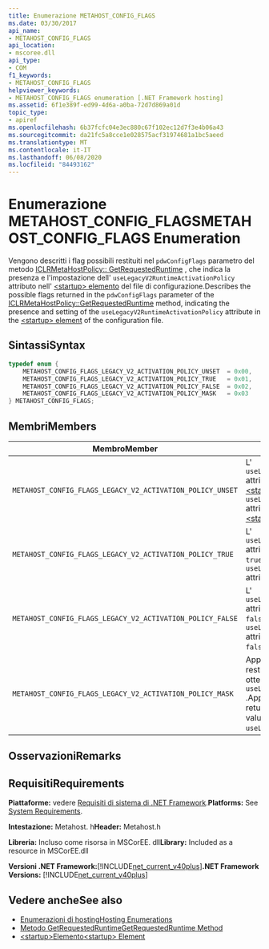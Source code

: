 ```yaml
---
title: Enumerazione METAHOST_CONFIG_FLAGS
ms.date: 03/30/2017
api_name:
- METAHOST_CONFIG_FLAGS
api_location:
- mscoree.dll
api_type:
- COM
f1_keywords:
- METAHOST_CONFIG_FLAGS
helpviewer_keywords:
- METAHOST_CONFIG_FLAGS enumeration [.NET Framework hosting]
ms.assetid: 6f1e389f-ed99-4d6a-a0ba-72d7d869a01d
topic_type:
- apiref
ms.openlocfilehash: 6b37fcfc04e3ec880c67f102ec12d7f3e4b06a43
ms.sourcegitcommit: da21fc5a8cce1e028575acf31974681a1bc5aeed
ms.translationtype: MT
ms.contentlocale: it-IT
ms.lasthandoff: 06/08/2020
ms.locfileid: "84493162"
---
```

# <a name="metahost_config_flags-enumeration"></a><span data-ttu-id="b847c-102">Enumerazione METAHOST_CONFIG_FLAGS</span><span class="sxs-lookup"><span data-stu-id="b847c-102">METAHOST_CONFIG_FLAGS Enumeration</span></span>
<span data-ttu-id="b847c-103">Vengono descritti i flag possibili restituiti nel `pdwConfigFlags` parametro del metodo [ICLRMetaHostPolicy:: GetRequestedRuntime](iclrmetahostpolicy-getrequestedruntime-method.md) , che indica la presenza e l'impostazione dell' `useLegacyV2RuntimeActivationPolicy` attributo nell' [ \<startup> elemento](../../configure-apps/file-schema/startup/startup-element.md) del file di configurazione.</span><span class="sxs-lookup"><span data-stu-id="b847c-103">Describes the possible flags returned in the `pdwConfigFlags` parameter of the [ICLRMetaHostPolicy::GetRequestedRuntime](iclrmetahostpolicy-getrequestedruntime-method.md) method, indicating the presence and setting of the `useLegacyV2RuntimeActivationPolicy` attribute in the [\<startup> element](../../configure-apps/file-schema/startup/startup-element.md) of the configuration file.</span></span>  
  
## <a name="syntax"></a><span data-ttu-id="b847c-104">Sintassi</span><span class="sxs-lookup"><span data-stu-id="b847c-104">Syntax</span></span>  
  
```cpp  
typedef enum {  
    METAHOST_CONFIG_FLAGS_LEGACY_V2_ACTIVATION_POLICY_UNSET  = 0x00,  
    METAHOST_CONFIG_FLAGS_LEGACY_V2_ACTIVATION_POLICY_TRUE   = 0x01,  
    METAHOST_CONFIG_FLAGS_LEGACY_V2_ACTIVATION_POLICY_FALSE  = 0x02,  
    METAHOST_CONFIG_FLAGS_LEGACY_V2_ACTIVATION_POLICY_MASK   = 0x03  
} METAHOST_CONFIG_FLAGS;  
```  
  
## <a name="members"></a><span data-ttu-id="b847c-105">Membri</span><span class="sxs-lookup"><span data-stu-id="b847c-105">Members</span></span>  
  
|<span data-ttu-id="b847c-106">Membro</span><span class="sxs-lookup"><span data-stu-id="b847c-106">Member</span></span>|<span data-ttu-id="b847c-107">Descrizione</span><span class="sxs-lookup"><span data-stu-id="b847c-107">Description</span></span>|  
|------------|-----------------|  
|`METAHOST_CONFIG_FLAGS_LEGACY_V2_ACTIVATION_POLICY_UNSET`|<span data-ttu-id="b847c-108">L' `useLegacyV2RuntimeActivationPolicy` attributo non è presente nell' [ \<startup> elemento](../../configure-apps/file-schema/startup/startup-element.md).</span><span class="sxs-lookup"><span data-stu-id="b847c-108">The `useLegacyV2RuntimeActivationPolicy` attribute was not present in the [\<startup> Element](../../configure-apps/file-schema/startup/startup-element.md).</span></span>|  
|`METAHOST_CONFIG_FLAGS_LEGACY_V2_ACTIVATION_POLICY_TRUE`|<span data-ttu-id="b847c-109">L' `useLegacyV2RuntimeActivationPolicy` attributo è presente e impostato su `true` .</span><span class="sxs-lookup"><span data-stu-id="b847c-109">The `useLegacyV2RuntimeActivationPolicy` attribute was present and set to `true`.</span></span>|  
|`METAHOST_CONFIG_FLAGS_LEGACY_V2_ACTIVATION_POLICY_FALSE`|<span data-ttu-id="b847c-110">L' `useLegacyV2RuntimeActivationPolicy` attributo è presente e impostato su `false` .</span><span class="sxs-lookup"><span data-stu-id="b847c-110">The `useLegacyV2RuntimeActivationPolicy` attribute was present and set to `false`.</span></span>|  
|`METAHOST_CONFIG_FLAGS_LEGACY_V2_ACTIVATION_POLICY_MASK`|<span data-ttu-id="b847c-111">Applicare questa maschera al valore restituito in `pdwConfigFlags` per ottenere i valori rilevanti per `useLegacyV2RuntimeActivationPolicy` .</span><span class="sxs-lookup"><span data-stu-id="b847c-111">Apply this mask to the value returned in `pdwConfigFlags` to get the values relevant to `useLegacyV2RuntimeActivationPolicy`.</span></span>|  
  
## <a name="remarks"></a><span data-ttu-id="b847c-112">Osservazioni</span><span class="sxs-lookup"><span data-stu-id="b847c-112">Remarks</span></span>  
  
## <a name="requirements"></a><span data-ttu-id="b847c-113">Requisiti</span><span class="sxs-lookup"><span data-stu-id="b847c-113">Requirements</span></span>  
 <span data-ttu-id="b847c-114">**Piattaforme:** vedere [Requisiti di sistema di .NET Framework](../../get-started/system-requirements.md).</span><span class="sxs-lookup"><span data-stu-id="b847c-114">**Platforms:** See [System Requirements](../../get-started/system-requirements.md).</span></span>  
  
 <span data-ttu-id="b847c-115">**Intestazione:** Metahost. h</span><span class="sxs-lookup"><span data-stu-id="b847c-115">**Header:** Metahost.h</span></span>  
  
 <span data-ttu-id="b847c-116">**Libreria:** Incluso come risorsa in MSCorEE. dll</span><span class="sxs-lookup"><span data-stu-id="b847c-116">**Library:** Included as a resource in MSCorEE.dll</span></span>  
  
 <span data-ttu-id="b847c-117">**Versioni .NET Framework:**[!INCLUDE[net_current_v40plus](../../../../includes/net-current-v40plus-md.md)]</span><span class="sxs-lookup"><span data-stu-id="b847c-117">**.NET Framework Versions:** [!INCLUDE[net_current_v40plus](../../../../includes/net-current-v40plus-md.md)]</span></span>  
  
## <a name="see-also"></a><span data-ttu-id="b847c-118">Vedere anche</span><span class="sxs-lookup"><span data-stu-id="b847c-118">See also</span></span>

- [<span data-ttu-id="b847c-119">Enumerazioni di hosting</span><span class="sxs-lookup"><span data-stu-id="b847c-119">Hosting Enumerations</span></span>](hosting-enumerations.md)
- [<span data-ttu-id="b847c-120">Metodo GetRequestedRuntime</span><span class="sxs-lookup"><span data-stu-id="b847c-120">GetRequestedRuntime Method</span></span>](iclrmetahostpolicy-getrequestedruntime-method.md)
- [<span data-ttu-id="b847c-121">\<startup>Elemento</span><span class="sxs-lookup"><span data-stu-id="b847c-121">\<startup> Element</span></span>](../../configure-apps/file-schema/startup/startup-element.md)
